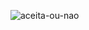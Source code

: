 ![aceita-ou-nao](https://github.com/lucas-caminha/aceita-sim-nao/assets/38120031/9a73cdcb-a888-451a-bb53-042fe0c4eef2)
